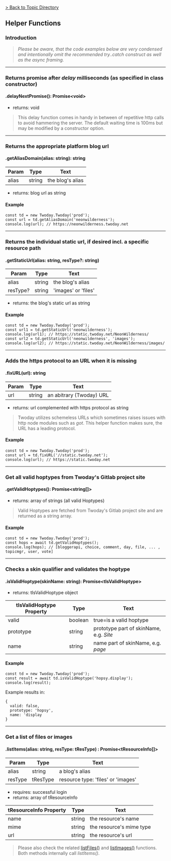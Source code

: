 
[> Back to Topic Directory](../README.md#topic-related-class-functions)

## Helper Functions
### Introduction

> *Please be aware, that the code examples below are very condensed and intentionally omit the recommended try..catch construct as well as the async framing.*
<hr>

### Returns promise after *delay* milliseconds (as specified in class constructor)
#### .delayNextPromise(): Promise&lt;void&gt;

- returns: void

> This delay function comes in handy in between of repetitive http calls to avoid hammering the server. The default waiting time is 100ms but may be modified by a constructor option.
<hr>

### Returns the appropriate platform blog url
#### .getAliasDomain(alias: string): string

Param | Type | Text
--- | --- | --- 
alias | string | the blog's alias

- returns: blog url as string

#### Example
```
const td = new Twoday.Twoday('prod');
const url = td.getAliasDomain('neonwilderness');
console.log(url); // https://neonwilderness.twoday.net
```
<hr>

### Returns the individual static url, if desired incl. a specific resource path
#### .getStaticUrl(alias: string, resType?: string)

Param | Type | Text
--- | --- | --- 
alias | string | the blog's alias
resType? | string | 'images' or 'files'

- returns: the blog's static url as string

#### Example
```
const td = new Twoday.Twoday('prod');
const url1 = td.getStaticUrl('neonwilderness');
console.log(url1); // https://static.twoday.net/NeonWilderness/
const url2 = td.getStaticUrl('neonwilderness', 'images');
console.log(url2); // https://static.twoday.net/NeonWilderness/images/
```
<hr>

### Adds the https protocol to an URL when it is missing
#### .fixURL(url): string

Param | Type | Text
--- | --- | --- 
url | string | an abitrary (Twoday) URL

- returns: url complemented with https protocol as string

> Twoday utilizes schemeless URLs which sometimes raises issues with http node modules such as *got*. This helper function makes sure, the URL has a leading protocol.

#### Example
```
const td = new Twoday.Twoday('prod');
const url = td.fixURL('//static.twoday.net');
console.log(url); // https://static.twoday.net
```
<hr>

### Get all valid hoptypes from Twoday's Gitlab project site
#### .getValidHoptypes(): Promise&lt;string[]&gt;

- returns: array of strings (all valid Hoptypes)

> Valid Hoptypes are fetched from Twoday's Gitlab project site and are returned as a string array.

#### Example
```
const td = new Twoday.Twoday('prod');
const hops = await td.getValidHoptypes();
console.log(hops); // [bloggerapi, choice, comment, day, file, ... , topicmgr, user, vote]
```
<hr>

### Checks a skin qualifier and validates the hoptype
#### .isValidHoptype(skinName: string): Promise&lt;tIsValidHoptype&gt;

- returns: tIsValidHoptype object

tIsValidHoptype Property | Type | Text
--- | --- | --- 
valid | boolean | true=is a valid hoptype
prototype | string | prototype part of skinName, e.g. *Site*
name | string | name part of skinName, e.g. *page*

#### Example
```
const td = new Twoday.Twoday('prod');
const result = await td.isValidHoptype('hopsy.display');
console.log(result);
```

Example results in:
```
{
  valid: false,
  prototype: 'hopsy',
  name: 'display
}
```
<hr>

### Get a list of files or images
#### .listItems(alias: string, resType: tResType) : Promise&lt;tResourceInfo[]&gt;

Param | Type | Text
--- | --- | --- 
alias | string | a blog's alias
resType | tResType | resource type: 'files' or 'images'

- requires: successful login
- returns: array of tResourceInfo

tResourceInfo Property | Type | Text
--- | --- | --- 
name | string | the resource's name
mime | string | the resource's mime type 
url | string | the resource's url

> Please also check the related [listFiles()](./docs/files.md#get-a-list-of-files) and [listImages()](./docs/images.md#get-a-list-of-images) functions. Both methods internally call *listItems()*.
